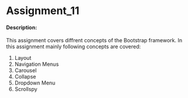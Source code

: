 # Assignment_11
#### Description:
This assignment covers diffrent concepts of the Bootstrap framework.
In this assignment mainly following concepts are covered:
1. Layout
2. Navigation Menus
3. Carousel
4. Collapse
5. Dropdown Menu
6. Scrollspy
